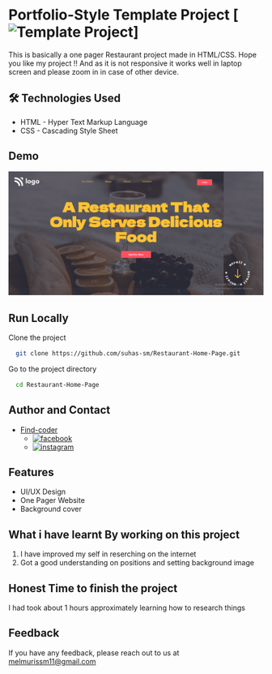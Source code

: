 
# Portfolio-Style Template Project [![Template Project](https://img.shields.io/badge/Technologies%20-HTML%2FCSS-brightgreen)]

This is basically a one pager Restaurant project made in HTML/CSS.
Hope you like my project !! And as it is not responsive it works well in laptop screen and please zoom in in case of other device.

## 🛠 Technologies Used
  - HTML - Hyper Text Markup Language
  - CSS - Cascading Style Sheet

## Demo
![page-img](./assets/page_img.PNG)

## Run Locally

Clone the project

```bash
  git clone https://github.com/suhas-sm/Restaurant-Home-Page.git
```

Go to the project directory

```bash
  cd Restaurant-Home-Page
```
## Author and Contact

 - [Find-coder](https://www.findcoder.io/u/suhas_sm)
    - [![facebook](https://img.shields.io/badge/Facebook-0A66C2?style=for-the-badge&logo=facebook&logoColor=white)](https://www.facebook.com/suhas.melmuri)
    - [![instagram](https://img.shields.io/badge/Instagram-0A66C2?style=for-the-badge&logo=instagram&logoColor=white)](https://www.instagram.com/_suhas_sm/)
   

## Features

- UI/UX Design
- One Pager Website
- Background cover

## What i have learnt By working on this project
1. I have improved my self in reserching on the internet
2. Got a good understanding on positions and setting background image


## Honest Time to finish the project

I had took about 1 hours approximately learning how to research things

## Feedback

If you have any feedback, please reach out to us at melmurissm11@gmail.com


